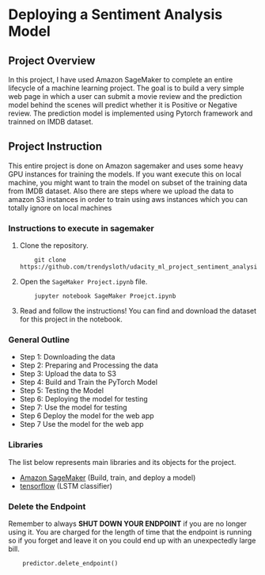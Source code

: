 # Deploying a Sentiment Analysis Model

## Project Overview

In this project, I have used Amazon SageMaker to complete an entire lifecycle of a machine learning project. The goal is to build a very simple web page in which a user can submit a movie review and the prediction model behind the scenes will predict whether it is Positive or Negative review. The prediction model is implemented using Pytorch framework and trainned on IMDB dataset.


## Project Instruction

This entire project is done on Amazon sagemaker and uses some heavy GPU instances for training the models. If you want execute this on local machine, you might want to train the model on subset of the training data from IMDB dataset. Also there are steps where we upload the data to amazon S3 instances in order to train using aws instances which you can totally ignore on local machines

### Instructions to execute in sagemaker

1. Clone the repository.
	```
		git clone https://github.com/trendysloth/udacity_ml_project_sentiment_analysis.git
	```
2. Open the `SageMaker Project.ipynb` file.
	```
		jupyter notebook SageMaker Proejct.ipynb
	```
3. Read and follow the instructions! You can find and download the dataset for this project in the notebook.


### General Outline

- Step 1: Downloading the data
- Step 2: Preparing and Processing the data
- Step 3: Upload the data to S3
- Step 4: Build and Train the PyTorch Model
- Step 5: Testing the Model
- Step 6: Deploying the model for testing
- Step 7: Use the model for testing
- Step 6  Deploy the model for the web app
- Step 7  Use the model for the web app

### Libraries

The list below represents main libraries and its objects
for the project.
- [Amazon SageMaker](https://ap-northeast-2.console.aws.amazon.com/sagemaker/home?region=ap-northeast-2#/landing) (Build, train, and deploy a model)
- [tensorflow](https://www.tensorflow.org/) (LSTM classifier)

### Delete the Endpoint
Remember to always __SHUT DOWN YOUR ENDPOINT__ if you are no longer using it. You are charged for the length of time that the endpoint is running so if you forget and leave it on you could end up with an unexpectedly large bill.
```
	predictor.delete_endpoint()
```

